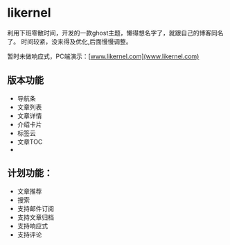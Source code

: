 # likernel
利用下班零散时间，开发的一款ghost主题，懒得想名字了，就跟自己的博客同名了。
时间较紧，没来得及优化,后面慢慢调整。

暂时未做响应式，PC端演示：[www.likernel.com](www.likernel.com)

## 版本功能
- 导航条
- 文章列表
- 文章详情
- 介绍卡片
- 标签云
- 文章TOC
- 

## 计划功能：
- 文章推荐
- 搜索
- 支持邮件订阅
- 支持文章归档
- 支持响应式
- 支持评论

